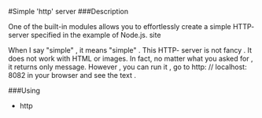 #Simple 'http' server
###Description

One of the built-in modules allows you to effortlessly create a simple HTTP- server
 specified in the example of Node.js. site

When I say "simple" , it means "simple" . This HTTP- server is not fancy . 
It does not work with HTML or images. In fact, no matter what you asked for , 
it returns only message. However , you can run it , go to http: // localhost: 8082 in your browser and see the text .

###Using

 - http